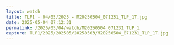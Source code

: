 ```yaml
---
layout: watch
title: TLP1 - 04/05/2025 - M20250504_071231_TLP_1T.jpg
date: 2025-05-04 07:12:31
permalink: /2025/05/04/watch/M20250504_071231_TLP_1
capture: TLP1/2025/202505/20250503/M20250504_071231_TLP_1T.jpg
---
```


